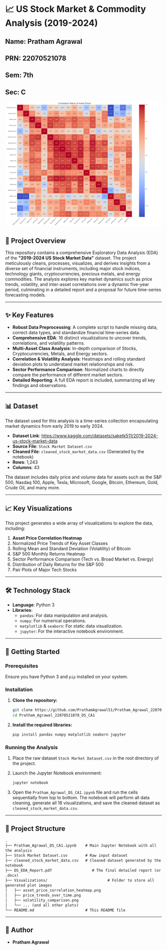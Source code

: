 # 📈 US Stock Market & Commodity Analysis (2019-2024)

## Name: Pratham Agrawal
## PRN: 22070521078
## Sem: 7th
## Sec: C

![Correlation Heatmap](https://github.com/PrathamAgrawal51/Pratham_Agrawal_22070521078_DS_CA1/blob/65d3ab52b6e34c6352a90dcdf4ea6a0268c302f3/Visualizations/asset_price_correlation_heatmap.png)

## 📖 Project Overview

This repository contains a comprehensive Exploratory Data Analysis (EDA) of the **"2019-2024 US Stock Market Data"** dataset. The project meticulously cleans, processes, visualizes, and derives insights from a diverse set of financial instruments, including major stock indices, technology giants, cryptocurrencies, precious metals, and energy commodities. The analysis explores key market dynamics such as price trends, volatility, and inter-asset correlations over a dynamic five-year period, culminating in a detailed report and a proposal for future time-series forecasting models.

---

## ✨ Key Features

- **Robust Data Preprocessing**: A complete script to handle missing data, correct data types, and standardize financial time-series data.
- **Comprehensive EDA**: 16 distinct visualizations to uncover trends, correlations, and volatility patterns.
- **Multi-Asset Class Analysis**: In-depth comparison of Stocks, Cryptocurrencies, Metals, and Energy sectors.
- **Correlation & Volatility Analysis**: Heatmaps and rolling standard deviation plots to understand market relationships and risk.
- **Sector Performance Comparison**: Normalized charts to directly compare the performance of different market sectors.
- **Detailed Reporting**: A full EDA report is included, summarizing all key findings and observations.

---

## 📊 Dataset

The dataset used for this analysis is a time-series collection encapsulating market dynamics from early 2019 to early 2024.
- **Dataset Link**: https://www.kaggle.com/datasets/saketk511/2019-2024-us-stock-market-data
- **Source File**: `Stock Market Dataset.csv`
- **Cleaned File**: `cleaned_stock_market_data.csv` (Generated by the notebook)
- **Rows**: 1,243
- **Columns**: 43

The dataset includes daily price and volume data for assets such as the S&P 500, Nasdaq 100, Apple, Tesla, Microsoft, Google, Bitcoin, Ethereum, Gold, Crude Oil, and many more.

---

## 📈 Key Visualizations

This project generates a wide array of visualizations to explore the data, including:

1.  **Asset Price Correlation Heatmap**
2.  Normalized Price Trends of Key Asset Classes
3.  Rolling Mean and Standard Deviation (Volatility) of Bitcoin
4.  S&P 500 Monthly Returns Heatmap
5.  Sector Performance Comparison (Tech vs. Broad Market vs. Energy)
6.  Distribution of Daily Returns for the S&P 500
7.  Pair Plots of Major Tech Stocks

---

## 🛠️ Technology Stack

- **Language**: Python 3
- **Libraries**:
    - `pandas`: For data manipulation and analysis.
    - `numpy`: For numerical operations.
    - `matplotlib` & `seaborn`: For static data visualization.
    - `jupyter`: For the interactive notebook environment.

---

## 🚀 Getting Started

### Prerequisites

Ensure you have Python 3 and `pip` installed on your system.

### Installation

1.  **Clone the repository:**
    ```sh
    git clone https://github.com/PrathamAgrawal51/Pratham_Agrawal_22070521078_DS_CA1.git
    cd Pratham_Agrawal_22070521078_DS_CA1
    ```

2.  **Install the required libraries:**
    ```sh
    pip install pandas numpy matplotlib seaborn jupyter
    ```

### Running the Analysis

1.  Place the raw dataset `Stock Market Dataset.csv` in the root directory of the project.

2.  Launch the Jupyter Notebook environment:
    ```sh
    jupyter notebook
    ```

3.  Open the `Pratham_Agrawal_DS_CA1.ipynb` file and run the cells sequentially from top to bottom. The notebook will perform all data cleaning, generate all 16 visualizations, and save the cleaned dataset as `cleaned_stock_market_data.csv`.

---

## 📁 Project Structure

```
.
├── Pratham_Agrawal_DS_CA1.ipynb    # Main Jupyter Notebook with all the analysis
├── Stock Market Dataset.csv        # Raw input dataset
├── cleaned_stock_market_data.csv   # Cleaned dataset generated by the notebook
├── DS_EDA_Report.pdf                  # The final detailed report (or .docx)
├── Visualizations/                           # Folder to store all generated plot images
│   ├── asset_price_correlation_heatmap.png
│   ├── price_trends_over_time.png
│   ├── volatility_comparison.png
│   └── ... (and all other plots)
└── README.md                       # This README file
```

---

## 📄 Author

- **Pratham Agrawal**
